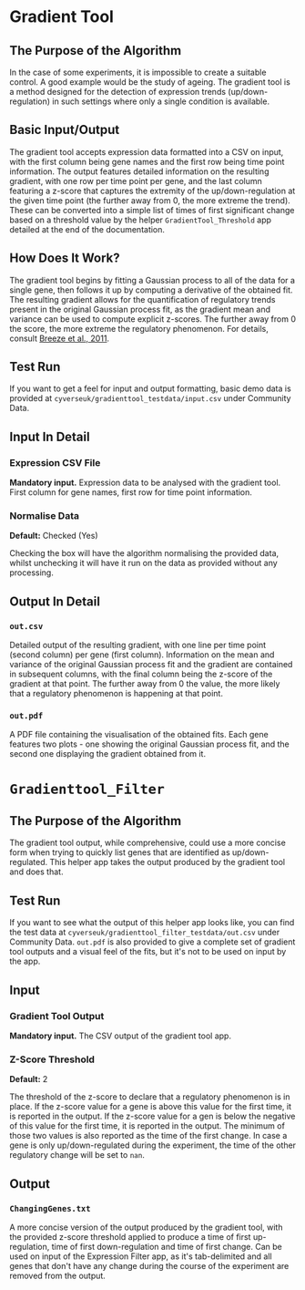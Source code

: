 # Gradient Tool

## The Purpose of the Algorithm

In the case of some experiments, it is impossible to create a suitable control. A good example would be the study of ageing. The gradient tool is a method designed for the detection of expression trends (up/down-regulation) in such settings where only a single condition is available.

## Basic Input/Output

The gradient tool accepts expression data formatted into a CSV on input, with the first column being gene names and the first row being time point information. The output features detailed information on the resulting gradient, with one row per time point per gene, and the last column featuring a z-score that captures the extremity of the up/down-regulation at the given time point (the further away from 0, the more extreme the trend). These can be converted into a simple list of times of first significant change based on a threshold value by the helper `GradientTool_Threshold` app detailed at the end of the documentation.

## How Does It Work?

The gradient tool begins by fitting a Gaussian process to all of the data for a single gene, then follows it up by computing a derivative of the obtained fit. The resulting gradient allows for the quantification of regulatory trends present in the original Gaussian process fit, as the gradient mean and variance can be used to compute explicit z-scores. The further away from 0 the score, the more extreme the regulatory phenomenon. For details, consult [Breeze et al., 2011][breeze2011].

## Test Run

If you want to get a feel for input and output formatting, basic demo data is provided at `cyverseuk/gradienttool_testdata/input.csv` under Community Data.

## Input In Detail

### Expression CSV File

**Mandatory input.** Expression data to be analysed with the gradient tool. First column for gene names, first row for time point information.

### Normalise Data

**Default:** Checked (Yes)

Checking the box will have the algorithm normalising the provided data, whilst unchecking it will have it run on the data as provided without any processing.

## Output In Detail

### `out.csv`

Detailed output of the resulting gradient, with one line per time point (second column) per gene (first column). Information on the mean and variance of the original Gaussian process fit and the gradient are contained in subsequent columns, with the final column being the z-score of the gradient at that point. The further away from 0 the value, the more likely that a regulatory phenomenon is happening at that point.

### `out.pdf`

A PDF file containing the visualisation of the obtained fits. Each gene features two plots - one showing the original Gaussian process fit, and the second one displaying the gradient obtained from it.



# `Gradienttool_Filter`

## The Purpose of the Algorithm

The gradient tool output, while comprehensive, could use a more concise form when trying to quickly list genes that are identified as up/down-regulated. This helper app takes the output produced by the gradient tool and does that.

## Test Run

If you want to see what the output of this helper app looks like, you can find the test data at `cyverseuk/gradienttool_filter_testdata/out.csv` under Community Data. `out.pdf` is also provided to give a complete set of gradient tool outputs and a visual feel of the fits, but it's not to be used on input by the app.

## Input

### Gradient Tool Output

**Mandatory input.** The CSV output of the gradient tool app.

### Z-Score Threshold

**Default:** 2

The threshold of the z-score to declare that a regulatory phenomenon is in place. If the z-score value for a gene is above this value for the first time, it is reported in the output. If the z-score value for a gen is below the negative of this value for the first time, it is reported in the output. The minimum of those two values is also reported as the time of the first change. In case a gene is only up/down-regulated during the experiment, the time of the other regulatory change will be set to `nan`.

## Output

### `ChangingGenes.txt`

A more concise version of the output produced by the gradient tool, with the provided z-score threshold applied to produce a time of first up-regulation, time of first down-regulation and time of first change. Can be used on input of the Expression Filter app, as it's tab-delimited and all genes that don't have any change during the course of the experiment are removed from the output.

[breeze2011]: http://www.plantcell.org/content/23/3/873.full